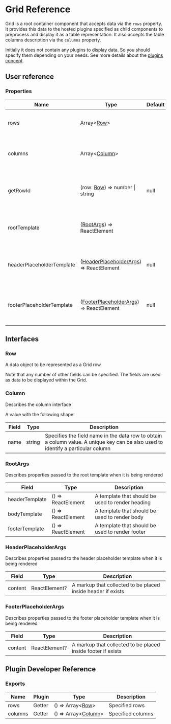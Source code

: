 # Grid Reference

Grid is a root container component that accepts data via the `rows` property. It provides this data to the hosted plugins specified as child components to preprocess and display it as a table representation. It also accepts the table columns description via the `columns` property.

Initially it does not contain any plugins to display data. So you should specify them depending on your needs. See more details about the [plugins concept](../README.md#plugins-overview).

## User reference

### Properties

Name | Type | Default | Description
-----|------|---------|------------
rows | Array&lt;[Row](#row)&gt; | | Specifies rows with data to be rendered
columns | Array&lt;[Column](#column)&gt; | | Specifies row fields to be rendered as columns
getRowId | (row: [Row](#row)) => number &#124; string | null | Specifies the function used to get a unique row identifier
rootTemplate | ([RootArgs](#root-args)) => ReactElement | | Renders a root layout using the specified parameters
headerPlaceholderTemplate | ([HeaderPlaceholderArgs](#header-placeholder-args)) => ReactElement | null | Renders a heading placeholder using the specified parameters
footerPlaceholderTemplate | ([FooterPlaceholderArgs](#footer-placeholder-args)) => ReactElement | null | Renders a footer placeholder using the specified parameters

## Interfaces

### Row

A data object to be represented as a Grid row

Note that any number of other fields can be specified. The fields are used as data to be displayed within the Grid.

### Column

Describes the column interface

A value with the following shape:

Field | Type | Description
------|------|------------
name | string | Specifies the field name in the data row to obtain a column value. A unique key can be also used to identify a particular column

### <a name="root-args"></a>RootArgs

Describes properties passed to the root template when it is being rendered

Field | Type | Description
------|------|------------
headerTemplate | () => ReactElement | A template that should be used to render heading
bodyTemplate | () => ReactElement | A template that should be used to render body
footerTemplate | () => ReactElement | A template that should be used to render footer

### <a name="header-placeholder-args"></a>HeaderPlaceholderArgs

Describes properties passed to the header placeholder template when it is being rendered

Field | Type | Description
------|------|------------
content | ReactElement? | A markup that collected to be placed inside header if exists

### <a name="footer-placeholder-args"></a>FooterPlaceholderArgs

Describes properties passed to the footer placeholder template when it is being rendered

Field | Type | Description
------|------|------------
content | ReactElement? | A markup that collected to be placed inside footer if exists

## Plugin Developer Reference

### Exports

Name | Plugin | Type | Description
-----|--------|------|------------
rows | Getter | () => Array&lt;[Row](#row)&gt; | Specified rows
columns | Getter | () => Array&lt;[Column](#column)&gt; | Specified columns
